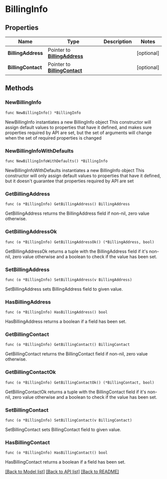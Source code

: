 # BillingInfo

## Properties

Name | Type | Description | Notes
------------ | ------------- | ------------- | -------------
**BillingAddress** | Pointer to [**BillingAddress**](BillingAddress.md) |  | [optional] 
**BillingContact** | Pointer to [**BillingContact**](BillingContact.md) |  | [optional] 

## Methods

### NewBillingInfo

`func NewBillingInfo() *BillingInfo`

NewBillingInfo instantiates a new BillingInfo object
This constructor will assign default values to properties that have it defined,
and makes sure properties required by API are set, but the set of arguments
will change when the set of required properties is changed

### NewBillingInfoWithDefaults

`func NewBillingInfoWithDefaults() *BillingInfo`

NewBillingInfoWithDefaults instantiates a new BillingInfo object
This constructor will only assign default values to properties that have it defined,
but it doesn't guarantee that properties required by API are set

### GetBillingAddress

`func (o *BillingInfo) GetBillingAddress() BillingAddress`

GetBillingAddress returns the BillingAddress field if non-nil, zero value otherwise.

### GetBillingAddressOk

`func (o *BillingInfo) GetBillingAddressOk() (*BillingAddress, bool)`

GetBillingAddressOk returns a tuple with the BillingAddress field if it's non-nil, zero value otherwise
and a boolean to check if the value has been set.

### SetBillingAddress

`func (o *BillingInfo) SetBillingAddress(v BillingAddress)`

SetBillingAddress sets BillingAddress field to given value.

### HasBillingAddress

`func (o *BillingInfo) HasBillingAddress() bool`

HasBillingAddress returns a boolean if a field has been set.

### GetBillingContact

`func (o *BillingInfo) GetBillingContact() BillingContact`

GetBillingContact returns the BillingContact field if non-nil, zero value otherwise.

### GetBillingContactOk

`func (o *BillingInfo) GetBillingContactOk() (*BillingContact, bool)`

GetBillingContactOk returns a tuple with the BillingContact field if it's non-nil, zero value otherwise
and a boolean to check if the value has been set.

### SetBillingContact

`func (o *BillingInfo) SetBillingContact(v BillingContact)`

SetBillingContact sets BillingContact field to given value.

### HasBillingContact

`func (o *BillingInfo) HasBillingContact() bool`

HasBillingContact returns a boolean if a field has been set.


[[Back to Model list]](../README.md#documentation-for-models) [[Back to API list]](../README.md#documentation-for-api-endpoints) [[Back to README]](../README.md)


